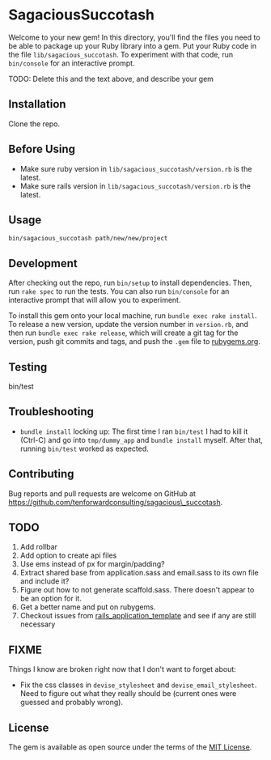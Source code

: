 # SagaciousSuccotash

Welcome to your new gem! In this directory, you'll find the files you need to be able to package up your Ruby library into a gem. Put your Ruby code in the file `lib/sagacious_succotash`. To experiment with that code, run `bin/console` for an interactive prompt.

TODO: Delete this and the text above, and describe your gem

## Installation

Clone the repo.

## Before Using

* Make sure ruby version in `lib/sagacious_succotash/version.rb` is the latest.
* Make sure rails version in `lib/sagacious_succotash/version.rb` is the latest.

## Usage

    bin/sagacious_succotash path/new/new/project

## Development

After checking out the repo, run `bin/setup` to install dependencies. Then, run `rake spec` to run the tests. You can also run `bin/console` for an interactive prompt that will allow you to experiment.

To install this gem onto your local machine, run `bundle exec rake install`. To release a new version, update the version number in `version.rb`, and then run `bundle exec rake release`, which will create a git tag for the version, push git commits and tags, and push the `.gem` file to [rubygems.org](https://rubygems.org).

## Testing

  bin/test

## Troubleshooting

* `bundle install` locking up: The first time I ran `bin/test` I had to kill it (Ctrl-C) and go into `tmp/dummy_app` and `bundle install` myself. After that, running `bin/test` worked as expected.

## Contributing

Bug reports and pull requests are welcome on GitHub at https://github.com/tenforwardconsulting/sagacious\_succotash.

## TODO

1. Add rollbar
2. Add option to create api files
2. Use ems instead of px for margin/padding?
3. Extract shared base from application.sass and email.sass to its own file and include it?
4. Figure out how to not generate scaffold.sass. There doesn't appear to be an option for it.
5. Get a better name and put on rubygems.
6. Checkout issues from [rails\_application\_template](https://github.com/tenforwardconsulting/rails_application_template) and see if any are still necessary

## FIXME
Things I know are broken right now that I don't want to forget about:
* Fix the css classes in `devise_stylesheet` and `devise_email_stylesheet`. Need to figure out what they really should be (current ones were guessed and probably wrong).

## License

The gem is available as open source under the terms of the [MIT License](http://opensource.org/licenses/MIT).

